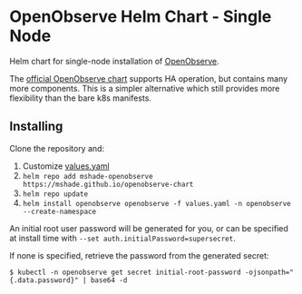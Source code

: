 # OpenObserve Helm Chart - Single Node
Helm chart for single-node installation of [OpenObserve](https://github.com/openobserve/openobserve).

The [official OpenObserve chart](https://github.com/openobserve/openobserve-helm-chart/) supports HA operation, but contains many more components. This is a simpler alternative which still provides more flexibility than the bare k8s manifests.

## Installing
Clone the repository and:

1. Customize [values.yaml](./openobserve/values.yaml)
2. `helm repo add mshade-openobserve https://mshade.github.io/openobserve-chart`
3. `helm repo update`
3. `helm install openobserve openobserve -f values.yaml -n openobserve --create-namespace`

An initial root user password will be generated for you, or can be specified at install time with `--set auth.initialPassword=supersecret`.

If none is specified, retrieve the password from the generated secret:
```
$ kubectl -n openobserve get secret initial-root-password -ojsonpath="{.data.password}" | base64 -d
```

